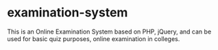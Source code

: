 examination-system
==================

This is an Online Examination System based on PHP, jQuery, and can be used for basic quiz purposes, online examination in colleges.
